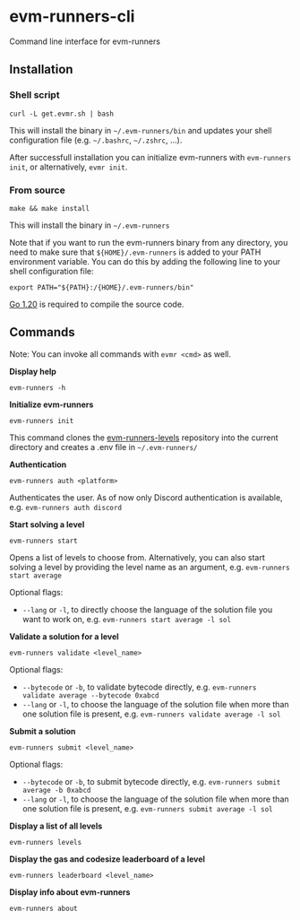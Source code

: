 # evm-runners-cli

Command line interface for evm-runners

## Installation

### Shell script

```
curl -L get.evmr.sh | bash
```

This will install the binary in `~/.evm-runners/bin` and updates your shell configuration file (e.g. `~/.bashrc`, `~/.zshrc`, ...).

After successfull installation you can initialize evm-runners with `evm-runners init`, or alternatively, `evmr init`.

### From source

```
make && make install
```

This will install the binary in `~/.evm-runners`

Note that if you want to run the evm-runners binary from any directory, you need to make sure that `${HOME}/.evm-runners` is added to your PATH environment variable. You can do this by adding the following line to your shell configuration file:

```
export PATH="${PATH}:/{HOME}/.evm-runners/bin"
```

[Go 1.20](https://go.dev/doc/install) is required to compile the source code.

## Commands

Note: You can invoke all commands with `evmr <cmd>` as well.

**Display help**

```
evm-runners -h
```

**Initialize evm-runners**

```
evm-runners init
```

This command clones the [evm-runners-levels](https://github.com/ethernautdao/evm-runners-levels) repository into the current directory and creates a .env file in `~/.evm-runners/`

**Authentication**

```
evm-runners auth <platform>
```

Authenticates the user. As of now only Discord authentication is available, e.g. `evm-runners auth discord`

**Start solving a level**

```
evm-runners start
```

Opens a list of levels to choose from. Alternatively, you can also start solving a level by providing the level name as an argument, e.g. `evm-runners start average`

Optional flags:

- `--lang` or `-l`, to directly choose the language of the solution file you want to work on, e.g. `evm-runners start average -l sol`

**Validate a solution for a level**

```
evm-runners validate <level_name>
```

Optional flags:

- `--bytecode` or `-b`, to validate bytecode directly, e.g. `evm-runners validate average --bytecode 0xabcd`
- `--lang` or `-l`, to choose the language of the solution file when more than one solution file is present, e.g. `evm-runners validate average -l sol`

**Submit a solution**

```
evm-runners submit <level_name>
```

Optional flags:

- `--bytecode` or `-b`, to submit bytecode directly, e.g. `evm-runners submit average -b 0xabcd`
- `--lang` or `-l`, to choose the language of the solution file when more than one solution file is present, e.g. `evm-runners submit average -l sol`

**Display a list of all levels**

```
evm-runners levels
```

**Display the gas and codesize leaderboard of a level**

```
evm-runners leaderboard <level_name>
```

**Display info about evm-runners**

```
evm-runners about
```
